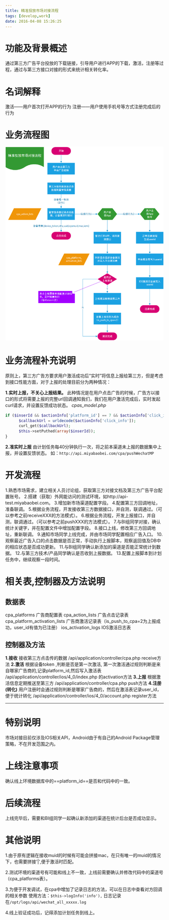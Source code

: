 ```yaml
---
title: 精准投放市场对接流程
tags: [develop,work]
date: 2016-04-08 15:26:25
---
```

# 功能及背景概述
通过第三方广告平台投放的下载链接，引导用户进行APP的下载，激活，注册等过程，通过与第三方接口对接的形式来统计相关转化率。

# 名词解释
激活——用户首次打开APP的行为
注册——用户使用手机号等方式注册完成后的行为

# 业务流程图
 ![业务流程图](https://raw.githubusercontent.com/dannywj/dannywj.github.io/master/statics/CPA_flow.png)
# 业务流程补充说明
原则上，第三方广告方要求用户激活成功后“实时”将信息上报给第三方，但是考虑到接口性能方面，对于上报的处理目前分为两种情况：

**1.实时上报，不关心上报结果。**
此种情况是在用户点击广告的时候，广告方以接口的形式将需要上报的完整url回调通知我们，我们在用户激活完成后，实时发起curl请求，并设置反馈成功状态。
*cpas_model.php*
```php
if ($inserId && $actionInfo['platform_id'] == 7 && $actionInfo['click_info'] != '') {
      $callbackUrl = urldecode($actionInfo['click_info']);
      curl_get($callbackUrl);
      $this->setPuthed(array($inserId));
}
```
**2.准实时上报**
由计划任务每40分钟执行一次，将之前本渠道未上报的数据集中上报，并设置反馈状态。
如：`http://api.miyabaobei.com/cpa/pushWechatMP`

# 开发流程
1.熟悉市场需求，建立相关人员讨论组，获取第三方对接文档及第三方广告平台配置账号。
2.搭建（获取）外网能访问的测试环境，如http://api-test.miyabaobei.com。
3.增加新市场渠道配置字段。
4.配置第三方回调地址，准备联调。
5.根据业务流程，开发接收第三方数据接口，并自测，联调通过。（可以参考之前receiveXXX的方法模式）。
6.根据业务流程，开发上报接口，并自测，联调通过。（可以参考之前pushXXX的方法模式）。
7.与BI组同学对接，确认统计关键字，并在配置文件中增加配置字段。
8.接口上线，修改第三方回调地址，重新联调。
9.通知市场同学上线完成，并由市场同学配置相应广告入口。
10.观察最近广告入口的点击数据是否正常，手动执行上报脚本，观察返回值及DB中的相应状态是否成功更新。
11.与BI组同学确认新添加的渠道是否能正常统计到数据。
12.与第三方技术/产品同学确认是否收到上报数据。
13.配置上报脚本到计划任务中，继续观察一段时间。


# 相关表,控制器及方法说明
## 数据表
cpa_platforms 广告商配置表
cpa_action_lists 广告点击记录表
cpa_platform_activation_lists 广告商激活记录表（is_push_to_cpa=2为上报成功，user_id有值为已注册）
ios_activation_logs IOS激活日志表


## 控制器及方法
**1.接收**
接收第三方点击传的数据
/api/application/controller/cpa.php  receive方法
**2.激活**
根据设备token ,判断是否是第一次激活, 第一次激活通过规则判断是来自哪家广告商的,记录platform_id,然后写入激活表
/api/application/controller/ios/4_0/index.php 的activation方法
**3.上报**
根据激活信息定期推送至第三方
/api/application/controller/cpa.php  push方法
**4.注册(转化)**
用户注册时会通过规则判断是哪家广告商的，然后在激活表记录user_id，便于统计转化
/api/application/controller/ios/4_0/account.php register方法

* * *

# 特别说明
市场对接目前仅涉及IOS相关API，Android由于有自己的Android Package管理策略，不在开发范围之内。


# 上线注意事项
确认线上环境数据库中的==platform_id==是否和代码中的一致。

# 后续流程
上线完毕后，需要和BI组同学一起确认新添加的渠道在统计后台是否成功显示。

# 其他说明
1.由于原有逻辑在接收muid的时候有可能会拼接mac，在只有唯一的muid的情况下，也需要拼接'|',便于激活时匹配。

2.测试环境的渠道号有可能和线上不一致，上线前需要确认并修改代码中的渠道号（cpa_platforms表）。

3.为便于开发调试，在cpa中增加了记录日志的方法，可以在日志中查看对方回调的相关参数
使用方法：`$this->logInfo('info'),`
日志记录在`/opt/logs/api/wechat_all_xxxxx.log`

4.线上验证成功后，记得添加计划任务到线上。
